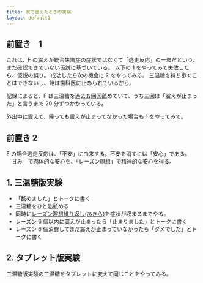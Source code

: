 ```yaml
---
title: 家で震えたときの実験
layout: default1
---
```

## 前置き　1

これは、F の震えが統合失調症の症状ではなくて「逃走反応」の一環だという、まだ確認できていない仮説に基づいている。
以下の 1 をやってみて失敗したら、仮説の誤り。
成功したら次の機会に 2 をやってみる。
三温糖を持ち歩くことはできないし、飴は歯科医に止められているから。

記録によると、F は三温糖を過去五回回舐めていて、うち三回は「震えが止まった」と言うまで 20 分ずつかかっている。

外出中に震えて、帰っても震えが止まってなかった場合も 1 をやってみて。

## 前置き 2

F の場合逃走反応は、「不安」に由来する。不安を消すには「安心」である。
「甘み」で肉体的な安心を、「レーズン瞑想」で精神的な安心を得る。

## 1. 三温糖版実験

- 「舐めました」とトークに書く
- 三温糖をひと匙舐める
- 同時に[レーズン瞑想繰り返し(あきら)](https://drive.google.com/file/d/1jkf0O5cDtmI8oqrsiaE-7ur0YKvS751l/view?usp=drive_link)を症状が収まるまでやる。
- レーズン 6 個以内に震えが止まったら「止まりました」とトークに書く
- レーズン 6 個消費してまだ震えが止まっていなかったら「ダメでした」とトークに書く

## 2. タブレット版実験

三温糖版実験の三温糖をタブレットに変えて同じことをやってみる。
